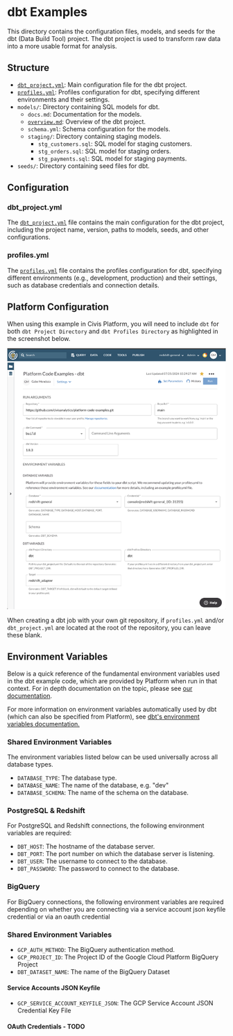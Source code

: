 # dbt Examples

This directory contains the configuration files, models, and seeds for the dbt (Data Build Tool) project. The dbt project is used to transform raw data into a more usable format for analysis.

## Structure

- [`dbt_project.yml`](command:_github.copilot.openRelativePath?%5B%7B%22scheme%22%3A%22file%22%2C%22authority%22%3A%22%22%2C%22path%22%3A%22%2FUsers%2Fgmendoza%2Fsource%2Fcivis-dbt-docker%2Fplatform-code-examples%2Fdbt%2Fdbt_project.yml%22%2C%22query%22%3A%22%22%2C%22fragment%22%3A%22%22%7D%5D "/Users/gmendoza/source/civis-dbt-docker/platform-code-examples/dbt/dbt_project.yml"): Main configuration file for the dbt project.
- [`profiles.yml`](command:_github.copilot.openRelativePath?%5B%7B%22scheme%22%3A%22file%22%2C%22authority%22%3A%22%22%2C%22path%22%3A%22%2FUsers%2Fgmendoza%2Fsource%2Fcivis-dbt-docker%2Fplatform-code-examples%2Fdbt%2Fprofiles.yml%22%2C%22query%22%3A%22%22%2C%22fragment%22%3A%22%22%7D%5D "/Users/gmendoza/source/civis-dbt-docker/platform-code-examples/dbt/profiles.yml"): Profiles configuration for dbt, specifying different environments and their settings.
- `models/`: Directory containing SQL models for dbt.
  - `docs.md`: Documentation for the models.
  - [`overview.md`](command:_github.copilot.openRelativePath?%5B%7B%22scheme%22%3A%22file%22%2C%22authority%22%3A%22%22%2C%22path%22%3A%22%2FUsers%2Fgmendoza%2Fsource%2Fcivis-dbt-docker%2Fplatform-code-examples%2Fdbt%2Fmodels%2Foverview.md%22%2C%22query%22%3A%22%22%2C%22fragment%22%3A%22%22%7D%5D "/Users/gmendoza/source/civis-dbt-docker/platform-code-examples/dbt/models/overview.md"): Overview of the dbt project.
  - `schema.yml`: Schema configuration for the models.
  - `staging/`: Directory containing staging models.
    - `stg_customers.sql`: SQL model for staging customers.
    - `stg_orders.sql`: SQL model for staging orders.
    - `stg_payments.sql`: SQL model for staging payments.
- `seeds/`: Directory containing seed files for dbt.

## Configuration

### dbt_project.yml

The [`dbt_project.yml`](command:_github.copilot.openRelativePath?%5B%7B%22scheme%22%3A%22file%22%2C%22authority%22%3A%22%22%2C%22path%22%3A%22%2FUsers%2Fgmendoza%2Fsource%2Fcivis-dbt-docker%2Fplatform-code-examples%2Fdbt%2Fdbt_project.yml%22%2C%22query%22%3A%22%22%2C%22fragment%22%3A%22%22%7D%5D "/Users/gmendoza/source/civis-dbt-docker/platform-code-examples/dbt/dbt_project.yml") file contains the main configuration for the dbt project, including the project name, version, paths to models, seeds, and other configurations.

### profiles.yml

The [`profiles.yml`](command:_github.copilot.openRelativePath?%5B%7B%22scheme%22%3A%22file%22%2C%22authority%22%3A%22%22%2C%22path%22%3A%22%2FUsers%2Fgmendoza%2Fsource%2Fcivis-dbt-docker%2Fplatform-code-examples%2Fdbt%2Fprofiles.yml%22%2C%22query%22%3A%22%22%2C%22fragment%22%3A%22%22%7D%5D "/Users/gmendoza/source/civis-dbt-docker/platform-code-examples/dbt/profiles.yml") file contains the profiles configuration for dbt, specifying different environments (e.g., development, production) and their settings, such as database credentials and connection details.


## Platform Configuration

When using this example in Civis Platform, you will need to include `dbt` for both `dbt Project Directory` and `dbt Profiles Directory` as highlighted in the screenshot below.

![Civis DBT Screenshot](./civis_dbt_screenshot.png)

When creating a dbt job with your own git repository, if `profiles.yml` and/or `dbt_project.yml` are located at the root of the repository, you can leave these blank.

## Environment Variables

Below is a quick reference of the fundamental environment variables used in the dbt example code, which are provided by Platform when run in that context. For in depth documentation on the topic, please see [our documentation](https://support.civisanalytics.com/hc/en-us/articles/27926077597581-dbt-Scripts). 

 For more information on environment variables automatically used by dbt (which can also be specified from Platform), see [dbt's environment variables documentation.](https://docs.getdbt.com/docs/build/environment-variables)


### Shared Environment Variables

The environment variables listed below can be used universally across all database types.

- `DATABASE_TYPE`: The database type.
- `DATABASE_NAME`: The name of the database, e.g. "dev"
- `DATABASE_SCHEMA`: The name of the schema on the database.

### PostgreSQL & Redshift

For PostgreSQL and Redshift connections, the following environment variables are required:

- `DBT_HOST`: The hostname of the database server.
- `DBT_PORT`: The port number on which the database server is listening.
- `DBT_USER`: The username to connect to the database.
- `DBT_PASSWORD`: The password to connect to the database.

### BigQuery

For BigQuery connections, the following environment variables are required depending on whether you are connecting via a service account json keyfile credential or via an oauth credential

### Shared Environment Variables

- `GCP_AUTH_METHOD`: The BigQuery authentication method.
- `GCP_PROJECT_ID`: The Project ID of the Google Cloud Platform BigQuery Project
- `DBT_DATASET_NAME`: The name of the BigQuery Dataset

#### Service Accounts JSON Keyfile

- `GCP_SERVICE_ACCOUNT_KEYFILE_JSON`: The GCP Service Account JSON Credential Key File

#### OAuth Credentials - TODO





